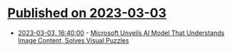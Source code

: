 # [Published on 2023-03-03](index.md)

* [2023-03-03, 16:40:00](https://tech.slashdot.org/story/23/03/03/1629235/microsoft-unveils-ai-model-that-understands-image-content-solves-visual-puzzles?utm_source=rss1.0mainlinkanon&utm_medium=feed) - [Microsoft Unveils AI Model That Understands Image Content, Solves Visual Puzzles](https://tech.slashdot.org/story/23/03/03/1629235/microsoft-unveils-ai-model-that-understands-image-content-solves-visual-puzzles?utm_source=rss1.0mainlinkanon&utm_medium=feed)
